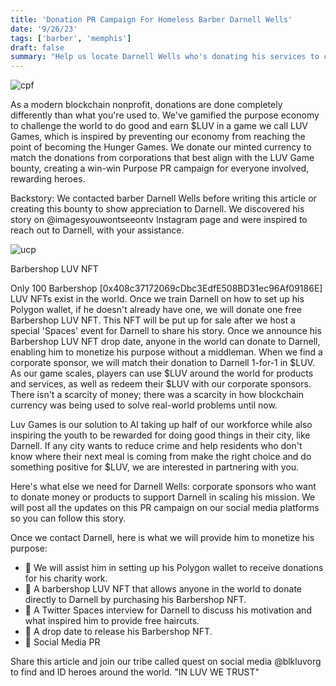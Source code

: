 ```yaml
---
title: 'Donation PR Campaign For Homeless Barber Darnell Wells'
date: '9/26/23'
tags: ['barber', 'memphis']
draft: false
summary: "Help us locate Darnell Wells who's donating his services to cut homeless people for free."
---
```


![cpf](https://i.imgur.com/hRd6WTs.jpg)

As a modern blockchain nonprofit, donations are done completely differently than what you're used to. We've gamified the purpose economy to challenge the world to do good and earn $LUV in a game we call LUV Games, which is inspired by preventing our economy from reaching the point of becoming the Hunger Games. We donate our minted currency to match the donations from corporations that best align with the LUV Game bounty, creating a win-win Purpose PR campaign for everyone involved, rewarding heroes.

Backstory: We contacted barber Darnell Wells before writing this article or creating this bounty to show appreciation to Darnell. We discovered his story on @imagesyouwontseeontv Instagram page and were inspired to reach out to Darnell, with your assistance.

![ucp](https://i.imgur.com/bYX0xeC.jpg)

Barbershop LUV NFT

Only 100 Barbershop [0x408c37172069cDbc3EdfE508BD31ec96Af09186E] LUV NFTs exist in the world. Once we train Darnell on how to set up his Polygon wallet, if he doesn't already have one, we will donate one free Barbershop LUV NFT. This NFT will be put up for sale after we host a special 'Spaces' event for Darnell to share his story. Once we announce his Barbershop LUV NFT drop date, anyone in the world can donate to Darnell, enabling him to monetize his purpose without a middleman. When we find a corporate sponsor, we will match their donation to Darnell 1-for-1 in $LUV. As our game scales, players can use $LUV around the world for products and services, as well as redeem their $LUV with our corporate sponsors. There isn't a scarcity of money; there was a scarcity in how blockchain currency was being used to solve real-world problems until now.

Luv Games is our solution to AI taking up half of our workforce while also inspiring the youth to be rewarded for doing good things in their city, like Darnell. If any city wants to reduce crime and help residents who don't know where their next meal is coming from make the right choice and do something positive for $LUV, we are interested in partnering with you.

Here's what else we need for Darnell Wells: corporate sponsors who want to donate money or products to support Darnell in scaling his mission. We will post all the updates on this PR campaign on our social media platforms so you can follow this story.

Once we contact Darnell, here is what we will provide him to monetize his purpose:

- 💈 We will assist him in setting up his Polygon wallet to receive donations for his charity work.
- 💈 A barbershop LUV NFT that allows anyone in the world to donate directly to Darnell by purchasing his Barbershop NFT.
- 💈 A Twitter Spaces interview for Darnell to discuss his motivation and what inspired him to provide free haircuts.
- 💈 A drop date to release his Barbershop NFT.
- 💈 Social Media PR

Share this article and join our tribe called quest on social media @blkluvorg to find and ID heroes around the world. "IN LUV WE TRUST"
